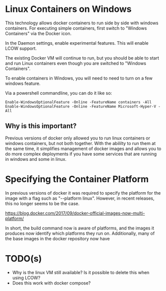 # Linux Containers on Windows

This technology allows docker containers to run side by side with windows containers.  For executing simple containers, first switch to "Windows Containers" via the Docker icon.

In the Daemon settings, enable experimental features.  This will enable LCOW support.

The existing Docker VM will continue to run, but you should be able to start and run Linux containers even though you are switched to "Windows Containers".

To enable containers in Windows, you will need to need to turn on a few windows feature.

Via a powershell commandline, you can do it like so:

```
Enable-WindowsOptionalFeature -Online -FeatureName containers -All
Enable-WindowsOptionalFeature -Online -FeatureName Microsoft-Hyper-V -All
```

## Why is this important?

Previous versions of docker only allowed you to run linux containers or windows containers, but not both together.  With the abililty to run them at the same time, it simplifies management of docker images and allows you to do more complex deployments if you have some services that are running in windows and some in linux.

# Specifying the Container Platform

In previous versions of docker it was required to specify the platform for the image with a flag such as "--platform linux".  However, in recent releases, this no longer seems to be the case.  

https://blog.docker.com/2017/09/docker-official-images-now-multi-platform/

In short, the build command now is aware of platforms, and the images it produces now identify which platforms they run on.  Additionally, many of the base images in the docker repository now have 

# TODO(s)
* Why is the linux VM still available?  Is it possible to delete this when using LCOW?
* Does this work with docker compose?